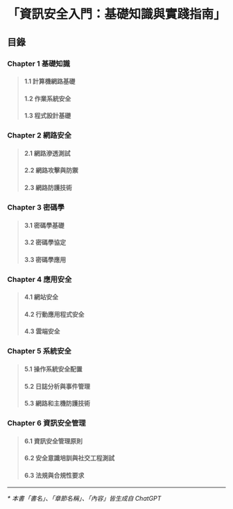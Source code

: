 # 「資訊安全入門：基礎知識與實踐指南」

## 目錄

### Chapter 1 基礎知識
   > #### 1.1 計算機網路基礎
   > #### 1.2 作業系統安全
   > #### 1.3 程式設計基礎

### Chapter 2 網路安全
   > #### 2.1 網路滲透測試
   > #### 2.2 網路攻擊與防禦
   > #### 2.3 網路防護技術

### Chapter 3 密碼學
   > #### 3.1 密碼學基礎
   > #### 3.2 密碼學協定
   > #### 3.3 密碼學應用

### Chapter 4 應用安全
   > #### 4.1 網站安全
   > #### 4.2 行動應用程式安全
   > #### 4.3 雲端安全

### Chapter 5 系統安全
   > #### 5.1 操作系統安全配置
   > #### 5.2 日誌分析與事件管理
   > #### 5.3 網路和主機防護技術

### Chapter 6 資訊安全管理
   > #### 6.1 資訊安全管理原則
   > #### 6.2 安全意識培訓與社交工程測試
   > #### 6.3 法規與合規性要求

---

_* 本書「書名」、「章節名稱」、「內容」皆生成自 ChatGPT_
